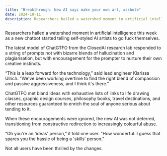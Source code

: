 ```yaml
---
title: "Breakthrough: New AI says make your own art, asshole"
date: 2024-10-11
description: Researchers hailed a watershed moment in artificial intelligence this week as a new chatbot started telling self-styled AI artists to go fuck themselves.
---
```


Researchers hailed a watershed moment in artificial intelligence this week as a new chatbot started telling self-styled AI artists to go fuck themselves.

The latest model of ChatGTFO from the ClosedAI research lab responded to a string of prompts not with bizarre blends of hallucination and plagiarisation, but with encouragement for the prompter to nurture their own creative instincts.

“This is a leap forward for the technology,” said lead engineer Klarissa Ulrich. “We've been working overtime to find the right blend of compassion and passive aggressiveness, and I think it's there.”

ChatGTFO met bland ideas with exhaustive lists of links to life drawing classes, graphic design courses, philosophy books, travel destinations, and other resources guaranteed to enrich the soul of anyone serious about tending to it.

When these encouragements were ignored, the new AI was not deterred, transitioning from constructive redirection to increasingly colourful abuse.

“Oh you're an 'ideas' person,” it told one user. “How wonderful. I guess that spares you the hassle of being a 'skills' person.”

Not all users have been thrilled by the changes. 
